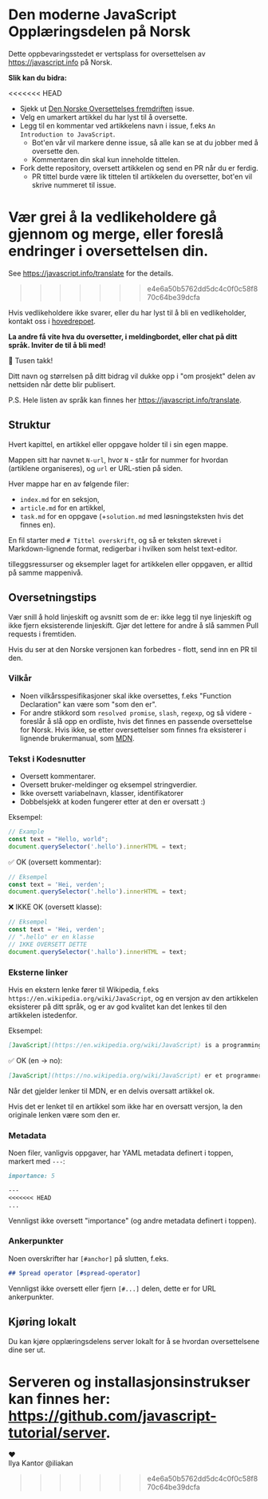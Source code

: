 # Den moderne JavaScript Opplæringsdelen på Norsk

Dette oppbevaringsstedet er vertsplass for oversettelsen av <https://javascript.info> på Norsk.


**Slik kan du bidra:**

<<<<<<< HEAD
- Sjekk ut [Den Norske Oversettelses fremdriften](https://github.com/javascript-tutorial/no.javascript.info/issues/1) issue.
- Velg en umarkert artikkel du har lyst til å oversette.
- Legg til en kommentar ved artikkelens navn i issue, f.eks `An Introduction to JavaScript`.
    - Bot'en vår vil markere denne issue, så alle kan se at du jobber med å oversette den.
    - Kommentaren din skal kun inneholde tittelen.
- Fork dette repository, oversett artikkelen og send en PR når du er ferdig.
    - PR tittel burde være lik tittelen til artikkelen du oversetter, bot'en vil skrive nummeret til issue.
    
Vær grei å la vedlikeholdere gå gjennom og merge, eller foreslå endringer i oversettelsen din.
=======
See <https://javascript.info/translate> for the details.
>>>>>>> e4e6a50b5762dd5dc4c0f0c58f870c64be39dcfa

Hvis vedlikeholdere ikke svarer, eller du har lyst til å bli en vedlikeholder, kontakt oss i [hovedrepoet](https://github.com/javascript-tutorial/en.javascript.info/issues/new).

**La andre få vite hva du oversetter, i meldingbordet, eller chat på ditt språk. Inviter de til å bli med!**

🎉 Tusen takk!

Ditt navn og størrelsen på ditt bidrag vil dukke opp i "om prosjekt" delen av nettsiden når dette blir publisert.

P.S. Hele listen av språk kan finnes her <https://javascript.info/translate>.

## Struktur

Hvert kapittel, en artikkel eller oppgave holder til i sin egen mappe.

Mappen sitt har navnet `N-url`, hvor `N` - står for nummer for hvordan (artiklene organiseres), og `url` er URL-stien på siden.

Hver mappe har en av følgende filer:

- `index.md` for en seksjon,
- `article.md` for en artikkel,
- `task.md` for en oppgave (+`solution.md` med løsningsteksten hvis det finnes en).

En fil starter med `# Tittel overskrift`, og så er teksten skrevet i Markdown-lignende format, redigerbar i hvilken som helst text-editor.

tilleggsressurser og eksempler laget for artikkelen eller oppgaven, er alltid på samme mappenivå.

## Oversetningstips

Vær snill å hold linjeskift og avsnitt som de er: ikke legg til nye linjeskift og ikke fjern eksisterende linjeskift. Gjør det lettere for andre å slå sammen Pull requests i fremtiden.

Hvis du ser at den Norske versjonen kan forbedres - flott, send inn en PR til den.

### Vilkår

- Noen vilkårsspesifikasjoner skal ikke oversettes, f.eks "Function Declaration" kan være som "som den er".
- For andre stikkord som `resolved promise`, `slash`, `regexp`, og så videre - foreslår å slå opp en ordliste, hvis det finnes en passende oversettelse for Norsk. Hvis ikke, se etter oversettelser som finnes fra eksisterer i lignende brukermanual, som [MDN](https://developer.mozilla.org/en-US/).

### Tekst i Kodesnutter

- Oversett kommentarer.
- Oversett bruker-meldinger og eksempel stringverdier.
- Ikke oversett variabelnavn, klasser, identifikatorer
- Dobbelsjekk at koden fungerer etter at den er oversatt :)

Eksempel:

```js
// Example
const text = "Hello, world";
document.querySelector('.hello').innerHTML = text;
```

✅ OK (oversett kommentar):

```js
// Eksempel
const text = 'Hei, verden';
document.querySelector('.hello').innerHTML = text;
```

❌ IKKE OK (oversett klasse):

```js
// Eksempel
const text = 'Hei, verden';
// ".hello" er en klasse
// IKKE OVERSETT DETTE
document.querySelector('.hallo').innerHTML = text;
```

### Eksterne linker

Hvis en ekstern lenke fører til Wikipedia, f.eks `https://en.wikipedia.org/wiki/JavaScript`, og en versjon av den artikkelen eksisterer på ditt språk, og er av god kvalitet kan det lenkes til den artikkelen istedenfor.

Eksempel:

```md
[JavaScript](https://en.wikipedia.org/wiki/JavaScript) is a programming language.
```

✅ OK (en -> no):

```md
[JavaScript](https://no.wikipedia.org/wiki/JavaScript) er et programmeringsspråk.
```

Når det gjelder lenker til MDN, er en delvis oversatt artikkel ok.

Hvis det er lenket til en artikkel som ikke har en oversatt versjon, la den originale lenken være som den er.

### Metadata

Noen filer, vanligvis oppgaver, har YAML metadata definert i toppen, markert med `---`:

```md
importance: 5

---
<<<<<<< HEAD
...
```

Vennligst ikke oversett "importance" (og andre metadata definert i toppen).

### Ankerpunkter

Noen overskrifter har `[#anchor]` på slutten, f.eks.

```md
## Spread operator [#spread-operator]
```

Vennligst ikke oversett eller fjern `[#...]` delen, dette er for URL ankerpunkter.

## Kjøring lokalt

Du kan kjøre opplæringsdelens server lokalt for å se hvordan oversettelsene dine ser ut.

Serveren og installasjonsinstrukser kan finnes her: <https://github.com/javascript-tutorial/server>. 
=======
♥  
Ilya Kantor @iliakan
>>>>>>> e4e6a50b5762dd5dc4c0f0c58f870c64be39dcfa
